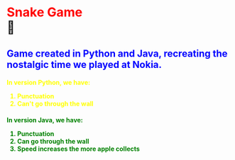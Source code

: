 <h1>
    <font color="red">Snake Game</font> <br>🐍
</h1>



<h2>
    <font color="blue">Game created in Python and Java, recreating the nostalgic time we played at Nokia.</font>
</h2>



<h4>
    <font color="yellow">
            In version Python, we have:
        <ol>
            <li>Punctuation</li>
            <li>Can't go through the wall</li>
        </ol>
    </font>
</h4>



<h4>
    <font color="green">
            In version Java, we have:
        <ol>
            <li>Punctuation</li>
            <li>Can go through the wall</li>
            <li>Speed increases the more apple collects</li>
        </ol>
    </font>
</h4>

